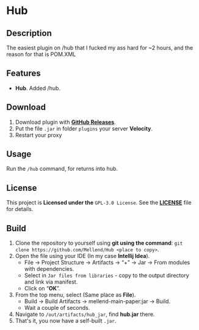 # Hub

## Description
The easiest plugin on /hub that I fucked my ass hard for ~2 hours,
and the reason for that is POM.XML

## Features
* **Hub**. Added /hub.

## Download
1. Download plugin with **[GitHub Releases](https://github.com/Mellend/Hub/releases)**.
2. Put the file `.jar` in folder `plugins` your server **Velocity**.
3. Restart your proxy

## Usage
Run the `/hub` command, for returns into hub.

## License
This project is **Licensed under the** `GPL-3.0 License`. See the [**LICENSE**](LICENSE) file for details.

## Build
1. Clone the repository to yourself using **git using the command**:
   `git clone https://github.com/Mellend/Hub <place to copy>`.
2. Open the file using your IDE (In my case **Intellij Idea**).
    * File -> Project Structure -> Artifacts -> “+” -> Jar -> From modules with dependencies.
    * Select in `Jar files from libraries` - copy to the output directory and link via manifest.
    * Click on “**OK**”.
3. From the top menu, select (Same place as **File**).
    * Build -> Build Artifacts -> mellend-main-paper:jar -> Build.
    * Wait a couple of seconds.
4. Navigate to `/out/artifacts/hub_jar`, find **hub.jar** there.
5. That's it, you now have a self-built `.jar`.
